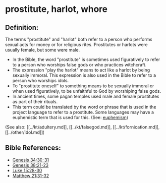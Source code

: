 # prostitute, harlot, whore #

## Definition: ##

The terms "prostitute" and "harlot" both refer to a person who performs sexual acts for money or for religious rites. Prostitutes or harlots were usually female, but some were male.

* In the Bible, the word "prostitute" is sometimes used figuratively to refer to a person who worships false gods or who practices witchcraft.
* The expression "play the harlot" means to act like a harlot by being sexually immoral. This expression is also used in the Bible to refer to a person who worships idols.
* To "prostitute oneself" to something means to be sexually immoral or when used figuratively, to be unfaithful to God by worshiping false gods.
* In ancient times, some pagan temples used male and female prostitutes as part of their rituals.
* This term could be translated by the word or phrase that is used in the project language to refer to a prostitute. Some languages may have a euphemistic term that is used for this. (See: [euphemism](en/ta-vol1/translate/man/figs-euphemism))

(See also: [[../kt/adultery.md]], [[../kt/falsegod.md]], [[../kt/fornication.md]], [[../other/idol.md]])

## Bible References: ##

* [Genesis 34:30-31](en/tn/gen/help/34/30)
* [Genesis 38:21-23](en/tn/gen/help/38/21)
* [Luke 15:28-30](en/tn/luk/help/15/28)
* [Matthew 21:31-32](en/tn/mat/help/21/31)